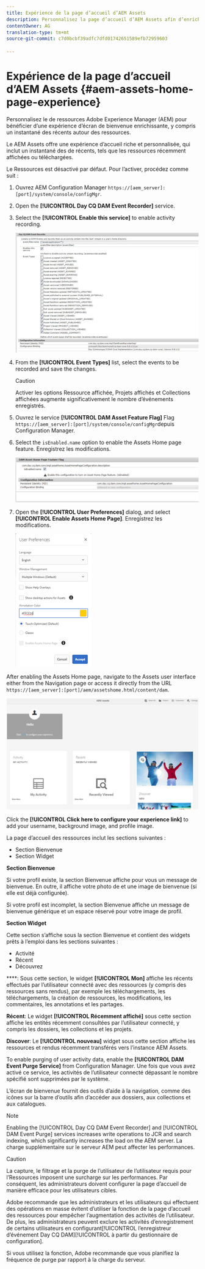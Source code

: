 ```yaml
---
title: Expérience de la page d’accueil d’AEM Assets
description: Personnalisez la page d’accueil d’AEM Assets afin d’enrichir l’expérience de l’écran de bienvenue, avec notamment un instantané des activités récentes concernant les ressources.
contentOwner: AG
translation-type: tm+mt
source-git-commit: c7d0bcbf39adfc7dfd01742651589efb72959603

---
```



# Expérience de la page d’accueil d’AEM Assets {#aem-assets-home-page-experience}

Personnalisez le de ressources Adobe Experience Manager (AEM) pour bénéficier d’une expérience d’écran de bienvenue enrichissante, y compris un instantané des  récents autour des ressources.

Le AEM Assets  offre une expérience d’accueil riche et personnalisée, qui inclut un instantané des  de récents, tels que les ressources récemment affichées ou téléchargées.

Le Ressources est désactivé par défaut. Pour l’activer, procédez comme suit :

1. Ouvrez AEM Configuration Manager `https://[aem_server]:[port]/system/console/configMgr`.
1. Open the **[!UICONTROL Day CQ DAM Event Recorder]** service.
1. Select the **[!UICONTROL Enable this service]** to enable activity recording.

   ![chlimage_1-250](assets/chlimage_1-250.png)

1. From the **[!UICONTROL Event Types]** list, select the events to be recorded and save the changes.

   >[!CAUTION]
   >
   >Activer les options Ressource affichée, Projets affichés et Collections affichées augmente significativement le nombre d’événements enregistrés.

1. Ouvrez le service **[!UICONTROL DAM Asset  Feature Flag]** Flag `https://[aem_server]:[port]/system/console/configMgr`depuis Configuration Manager.
1. Select the `isEnabled.name` option to enable the Assets Home page feature. Enregistrez les modifications.

   ![chlimage_1-251](assets/chlimage_1-251.png)

1. Open the **[!UICONTROL User Preferences]** dialog, and select **[!UICONTROL Enable Assets Home Page]**. Enregistrez les modifications.

   ![Activer le de fichiers dans la boîte de dialogue Préférences utilisateur](assets/Annotation-color.png)

After enabling the Assets Home page, navigate to the Assets user interface either from the Navigation page or access it directly from the URL `https://[aem_server]:[port]/aem/assetshome.html/content/dam`.

![configurer le lien d’expérience dans l’interface utilisateur Ressources](assets/config-experience-link.png)

Click the **[!UICONTROL Click here to configure your experience link]** to add your username, background image, and profile image.

La page d’accueil des ressources inclut les sections suivantes :

* Section Bienvenue
* Section Widget

**Section Bienvenue**

Si votre profil existe, la section Bienvenue affiche pour vous un message de bienvenue. En outre, il affiche votre photo de  et une image de bienvenue (si elle est déjà configurée).

Si votre profil est incomplet, la section Bienvenue affiche un message de bienvenue générique et un espace réservé pour votre image de profil.

**Section Widget**

Cette section s’affiche sous la section Bienvenue et contient des widgets prêts à l’emploi dans les sections suivantes :

* Activité
* Récent
* Découvrez

****: Sous cette section, le widget **[!UICONTROL Mon]** affiche les  récents effectués par l’utilisateur connecté avec des ressources (y compris des ressources sans rendus), par exemple les téléchargements, les téléchargements, la création de ressources, les modifications, les commentaires, les annotations et les partages.

**Récent**: Le widget **[!UICONTROL Récemment affiché]** sous cette section affiche les entités récemment consultées par l’utilisateur connecté, y compris les dossiers, les collections et les projets.

**Discover**: Le **[!UICONTROL nouveau]** widget sous cette section affiche les ressources et rendus récemment transférés vers l’instance AEM Assets.

To enable purging of user activity data, enable the **[!UICONTROL DAM Event Purge Service]** from Configuration Manager. Une fois que vous avez activé ce service, les activités de l’utilisateur connecté dépassant le nombre spécifié sont supprimées par le système.

L’écran de bienvenue fournit des outils d’aide à la navigation, comme des icônes sur la barre d’outils afin d’accéder aux dossiers, aux collections et aux catalogues.

>[!NOTE]
>
>Enabling the [!UICONTROL Day CQ DAM Event Recorder] and [!UICONTROL DAM Event Purge] services increases write operations to JCR and search indexing, which significantly increases the load on the AEM server. La charge supplémentaire sur le serveur AEM peut affecter les performances.

>[!CAUTION]
>
>La capture, le filtrage et la purge de l’utilisateur   de l’utilisateur requis pour l’Ressources imposent une surcharge sur les performances. Par conséquent, les administrateurs doivent configurer la page d’accueil de manière efficace pour les utilisateurs cibles.
>
>Adobe recommande que les administrateurs et les utilisateurs qui effectuent des opérations en masse évitent d’utiliser la fonction de la page d’accueil des ressources pour empêcher l’augmentation des activités de l’utilisateur.  De plus, les administrateurs peuvent exclure les activités d’enregistrement de certains utilisateurs en configurant[!UICONTROL  l’enregistreur d’événement Day CQ DAM][!UICONTROL  à partir du gestionnaire de configuration].
>
>Si vous utilisez la fonction, Adobe recommande que vous planifiez la fréquence de purge par rapport à la charge du serveur.

